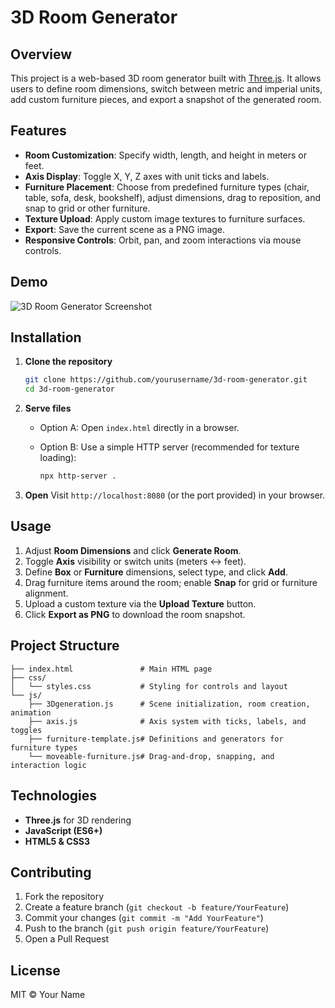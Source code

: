 # 3D Room Generator

## Overview

This project is a web-based 3D room generator built with [Three.js](https://threejs.org/). It allows users to define room dimensions, switch between metric and imperial units, add custom furniture pieces, and export a snapshot of the generated room.

## Features

* **Room Customization**: Specify width, length, and height in meters or feet.
* **Axis Display**: Toggle X, Y, Z axes with unit ticks and labels.
* **Furniture Placement**: Choose from predefined furniture types (chair, table, sofa, desk, bookshelf), adjust dimensions, drag to reposition, and snap to grid or other furniture.
* **Texture Upload**: Apply custom image textures to furniture surfaces.
* **Export**: Save the current scene as a PNG image.
* **Responsive Controls**: Orbit, pan, and zoom interactions via mouse controls.

## Demo

![3D Room Generator Screenshot](./demo/screenshot.png)

## Installation

1. **Clone the repository**

   ```bash
   git clone https://github.com/yourusername/3d-room-generator.git
   cd 3d-room-generator
   ```
2. **Serve files**

   * Option A: Open `index.html` directly in a browser.
   * Option B: Use a simple HTTP server (recommended for texture loading):

     ```bash
     npx http-server .
     ```
3. **Open**
   Visit `http://localhost:8080` (or the port provided) in your browser.

## Usage

1. Adjust **Room Dimensions** and click **Generate Room**.
2. Toggle **Axis** visibility or switch units (meters ↔ feet).
3. Define **Box** or **Furniture** dimensions, select type, and click **Add**.
4. Drag furniture items around the room; enable **Snap** for grid or furniture alignment.
5. Upload a custom texture via the **Upload Texture** button.
6. Click **Export as PNG** to download the room snapshot.

## Project Structure

```
├── index.html               # Main HTML page
├── css/
│   └── styles.css           # Styling for controls and layout
└── js/
    ├── 3Dgeneration.js      # Scene initialization, room creation, animation
    ├── axis.js              # Axis system with ticks, labels, and toggles
    ├── furniture-template.js# Definitions and generators for furniture types
    └── moveable-furniture.js# Drag-and-drop, snapping, and interaction logic
```

## Technologies

* **Three.js** for 3D rendering
* **JavaScript (ES6+)**
* **HTML5 & CSS3**

## Contributing

1. Fork the repository
2. Create a feature branch (`git checkout -b feature/YourFeature`)
3. Commit your changes (`git commit -m "Add YourFeature"`)
4. Push to the branch (`git push origin feature/YourFeature`)
5. Open a Pull Request

## License

MIT © Your Name
